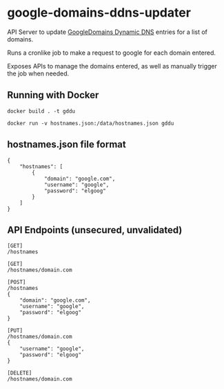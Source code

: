 # google-domains-ddns-updater

API Server to update [GoogleDomains Dynamic DNS](https://support.google.com/domains/answer/6147083?hl=en) entries for a list of domains.

Runs a cronlike job to make a request to google for each domain entered.

Exposes APIs to manage the domains entered, as well as manually trigger the job when needed.

## Running with Docker

```
docker build . -t gddu

docker run -v hostnames.json:/data/hostnames.json gddu
```

## hostnames.json file format
```
{
    "hostnames": [
        {
            "domain": "google.com",
            "username": "google",
            "password": "elgoog"
        }
    ]
}
```

## API Endpoints (unsecured, unvalidated)
```
[GET]
/hostnames

[GET]
/hostnames/domain.com

[POST]
/hostnames
{
    "domain": "google.com",
    "username": "google",
    "password": "elgoog"
}

[PUT]
/hostnames/domain.com
{
    "username": "google",
    "password": "elgoog"
}

[DELETE]
/hostnames/domain.com
```

